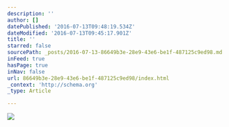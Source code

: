 ```yaml
---
description: ''
author: []
datePublished: '2016-07-13T09:48:19.534Z'
dateModified: '2016-07-13T09:45:17.901Z'
title: ''
starred: false
sourcePath: _posts/2016-07-13-86649b3e-28e9-43e6-be1f-487125c9ed98.md
inFeed: true
hasPage: true
inNav: false
url: 86649b3e-28e9-43e6-be1f-487125c9ed98/index.html
_context: 'http://schema.org'
_type: Article

---
```

![](https://the-grid-user-content.s3-us-west-2.amazonaws.com/3a55537e-5965-480b-98f4-a6de1c270e13.jpg)